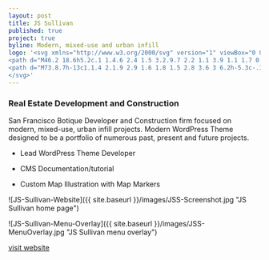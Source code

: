 ```yaml
---
layout: post
title: JS Sullivan
published: true
project: true
byline: Modern, mixed-use and urban infill 
logo: '<svg xmlns="http://www.w3.org/2000/svg" version="1" viewBox="0 0 253.3 45.1">
<path d="M46.2 18.6h5.2c.1 1.4.6 2.4 1.5 3.2.9.7 2.2 1.1 3.9 1.1 1.7 0 3.1-.3 4-.8 1-.6 1.5-1.3 1.5-2.3 0-1-.3-1.7-1.1-2.2-.7-.5-2.1-.9-4.4-1.4-4.1-.9-6.8-1.9-8.2-3-1.4-1.1-2.1-2.7-2.1-4.9 0-2.5.9-4.5 2.7-6C50 1.6 51 1.1 52.1.7H39.5v18c0 2.7-.7 4.7-2.1 6.1-1.4 1.4-3.5 2-6.3 2-3 0-5.2-.7-6.5-2.3-1.4-1.5-2-3.8-1.9-7V16h5.2v1.6c-.1 1.6.2 2.8.7 3.6.5.8 1.3 1.2 2.5 1.2 1.1 0 1.9-.3 2.3-.8.5-.6.7-1.5.7-2.8V.8H0v26.1h52.7c-1.4-.4-2.6-1-3.6-1.8-1.8-1.5-2.8-3.7-2.9-6.5z" class="st0"/>
<path d="M73.8.7h-13c1.1.4 2.1.9 2.9 1.6 1.8 1.5 2.8 3.6 3 6.2h-5.3c-.1-1.2-.6-2.2-1.6-2.9-1-.7-2.3-1.1-3.9-1.1-1.4 0-2.4.3-3.2.9-.8.6-1.2 1.4-1.2 2.5 0 .8.4 1.4 1.2 1.8.8.4 2.5.9 5.1 1.5 3.8.8 6.3 1.8 7.6 2.9 1.3 1.1 1.9 2.8 1.9 5.3 0 2.4-1 4.4-2.9 5.8-1 .7-2.2 1.3-3.5 1.6h12.8V.7zM94.8 8.3c-.1-1.2-.6-2.2-1.6-2.9-1-.7-2.2-1.1-3.8-1.1-1.4 0-2.4.3-3.2.9-.8.6-1.1 1.4-1.1 2.5 0 .8.4 1.4 1.2 1.8.8.4 2.5.9 5 1.5 3.7.8 6.2 1.8 7.4 2.9 1.2 1.1 1.9 2.8 1.9 5.2 0 2.4-.9 4.3-2.8 5.7-1.9 1.4-4.4 2.1-7.6 2.1-3.2 0-5.7-.7-7.6-2.2-1.8-1.5-2.8-3.6-2.9-6.4h5.1c.1 1.4.6 2.4 1.5 3.1.9.7 2.2 1.1 3.9 1.1 1.7 0 3-.3 4-.8 1-.6 1.4-1.3 1.4-2.3 0-1-.3-1.7-1-2.1-.7-.5-2.1-.9-4.3-1.4-4-.9-6.7-1.9-8.1-2.9-1.4-1-2-2.7-2-4.9 0-2.5.9-4.4 2.7-5.9C84.6.7 87 0 90 0c2.8 0 5.2.8 7 2.3 1.8 1.5 2.8 3.5 3 6.1h-5.2zM125.1 16.6c0 3.6-.8 6.3-2.4 7.9-1.6 1.6-4.2 2.4-7.9 2.4-3.5 0-6.1-.8-7.7-2.5-1.7-1.7-2.5-4.3-2.5-7.8V.7H109.9v16c0 1.8.4 3.2 1.2 4.1.8.9 2.1 1.4 3.7 1.4 1.8 0 3-.4 3.8-1.3.8-.8 1.1-2.2 1.1-4.2V.7h5.4v15.9zM130.3 26.1V.7H135.6v20.9h12.6v4.5zM151.9 26.1V.7H157.2v20.9h12.7v4.5zM173.2.7H178.5v25.4H173.2zM181.4.7H187.1l5.6 19.4L198.2.7h5.5l-8.6 25.4H190zM213.7 16.6h6.8l-3.4-10.2-3.4 10.2zm.4-15.9h6.2l9 25.5h-5.6L222 21h-9.7l-1.7 5.2h-5.5l9-25.5zM237.4 26.1h-5V.7h5.6l10.2 17.9V.7h5v25.4H247.9L237.4 7.8zM28.5 34.8v7.8h1.1c1.1 0 1.8-.1 2.3-.4.5-.2.9-.7 1.2-1.2.3-.6.5-1.3.5-2.1 0-1.3-.4-2.3-1.1-3-.7-.6-1.7-1-3.2-1h-.8zm-2.3-2.3H29c1.8 0 3.1.2 4 .7.9.4 1.6 1.2 2.2 2.2.6 1 .8 2.2.8 3.5 0 .9-.2 1.8-.5 2.6s-.7 1.5-1.3 2c-.6.5-1.2.9-1.8 1.1-.6.2-1.8.3-3.4.3h-2.8V32.5zM49.3 32.5H56v2.3h-4.4V37H56v2.3h-4.4v3.2H56v2.3h-6.7zM68.4 32.5h2.4l3.1 8.8 3.1-8.8h2.4L75 44.8h-2.3zM92.4 32.5h6.8v2.3h-4.4V37h4.4v2.3h-4.4v3.2h4.4v2.3h-6.8zM112.5 32.5h2.3v10.1h3.4v2.2h-5.7zM136.9 34.5c-1.1 0-2.1.4-2.9 1.2-.8.8-1.2 1.8-1.2 3 0 1.4.5 2.4 1.5 3.2.8.6 1.6.9 2.6.9 1.1 0 2.1-.4 2.8-1.2.8-.8 1.2-1.8 1.2-3s-.4-2.2-1.2-3c-.7-.7-1.7-1.1-2.8-1.1m0-2.3c1.7 0 3.2.6 4.5 1.9 1.3 1.3 1.9 2.8 1.9 4.6 0 1.8-.6 3.3-1.9 4.6-1.2 1.2-2.7 1.9-4.5 1.9-1.8 0-3.4-.6-4.6-1.9-1.2-1.3-1.8-2.8-1.8-4.6 0-1.2.3-2.3.9-3.2.6-1 1.4-1.8 2.3-2.3 1-.7 2.1-1 3.2-1M159 37.3h.7c.6 0 1 0 1.2-.1.2-.1.4-.2.5-.4.1-.2.2-.4.2-.7 0-.5-.2-.8-.6-1-.3-.2-.8-.2-1.5-.2h-.5v2.4zm-2.4-4.8h2.5c1.3 0 2.3.1 2.9.4.6.2 1.1.7 1.4 1.2.3.6.5 1.2.5 2 0 .9-.2 1.6-.7 2.1-.5.6-1.1 1-1.8 1.2-.5.1-1.3.2-2.5.2v5.2h-2.3V32.5zM178.6 32.5h2.2l2.9 8.6 2.9-8.6h2.2l2.1 12.3h-2.3l-1.3-7.7-2.6 7.7h-2.1l-2.5-7.7-1.4 7.7h-2.3zM203.9 32.5h6.7v2.3h-4.4V37h4.4v2.3h-4.4v3.2h4.4v2.3h-6.7zM223.9 32.5h2.3l5.2 8.1v-8.1h2.4v12.3h-2.3l-5.2-8v8h-2.4zM246.5 32.5h6.8v2.3h-2.2v10h-2.4v-10h-2.2z" class="st0"/>
</svg>'
---
```


### Real Estate Development and Construction

San Francisco Botique Developer and Construction firm focused on modern, mixed-use, urban infill projects. Modern WordPress Theme designed to be a portfolio of numerous past, present and future projects. 

* Lead WordPress Theme Developer

* CMS Documentation/tutorial

* Custom Map Illustration with Map Markers

![JS-Sullivan-Website]({{ site.baseurl }}/images/JSS-Screenshot.jpg "JS Sullivan home page")

![JS-Sullivan-Menu-Overlay]({{ site.baseurl }}/images/JSS-MenuOverlay.jpg "JS Sullivan menu overlay")

<a href="http://js-sullivan.com" target="_blank">visit website</a>


